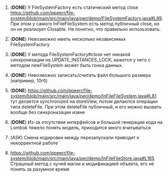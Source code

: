 1. (**DONE**) У FileSystemFactory есть статический метод close 
    https://github.com/ppeerr/file-system/blob/main/src/main/java/per/demo/FileSystemFactory.java#L99. 
    При этом у самого InFileFileSystem есть метод публичный close, но он не реализует Closable. 
    Не понятно, что правильно использовать.

2. (**DONE**) Невозможно иметь несколько независимых FileSystemFactory

3. (**DONE**) У метода FileSystemFactory#close нет никакой синхронизации на UPDATE_INSTANCES_LOCK, 
    кажется у него с методом newFileSystem может быть гонка данных.

4. (**DONE**) Невозможно записать/считать файл большого размера (например, 10гб)

5. (**DONE**) https://github.com/ppeerr/file-system/blob/main/src/main/java/per/demo/InFileFileSystem.java#L81 
    тут делается synchronized на storeView, потом делаются операции типа deleteFile. 
    При этом deleteFile публичный, и его можно вызвать вообще без синхронизации извне

6. (**DONE**) Из-за отсутствия интерфейсов и большой генерации кода на Lombok тяжело понять модель, приходится много вчитываться

7. (*ASK*) Смена кодировки между перезапускали приводит к некорректной работе

8. https://github.com/ppeerr/file-system/blob/main/src/main/java/per/demo/InFileFileStore.java#L165 Страшный метод с кучей магии и модификацией объекта, его не понять за разумное время